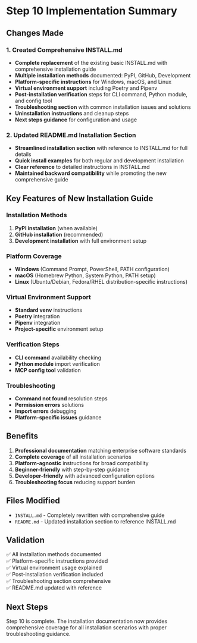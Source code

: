 # Step 10 Implementation Summary

## Changes Made

### 1. Created Comprehensive INSTALL.md
- **Complete replacement** of the existing basic INSTALL.md with comprehensive installation guide
- **Multiple installation methods** documented: PyPI, GitHub, Development
- **Platform-specific instructions** for Windows, macOS, and Linux  
- **Virtual environment support** including Poetry and Pipenv
- **Post-installation verification** steps for CLI command, Python module, and config tool
- **Troubleshooting section** with common installation issues and solutions
- **Uninstallation instructions** and cleanup steps
- **Next steps guidance** for configuration and usage

### 2. Updated README.md Installation Section
- **Streamlined installation section** with reference to INSTALL.md for full details
- **Quick install examples** for both regular and development installation
- **Clear reference** to detailed instructions in INSTALL.md
- **Maintained backward compatibility** while promoting the new comprehensive guide

## Key Features of New Installation Guide

### Installation Methods
1. **PyPI installation** (when available)
2. **GitHub installation** (recommended) 
3. **Development installation** with full environment setup

### Platform Coverage
- **Windows** (Command Prompt, PowerShell, PATH configuration)
- **macOS** (Homebrew Python, System Python, PATH setup)
- **Linux** (Ubuntu/Debian, Fedora/RHEL distribution-specific instructions)

### Virtual Environment Support
- **Standard venv** instructions
- **Poetry** integration  
- **Pipenv** integration
- **Project-specific** environment setup

### Verification Steps
- **CLI command** availability checking
- **Python module** import verification
- **MCP config tool** validation

### Troubleshooting
- **Command not found** resolution steps
- **Permission errors** solutions 
- **Import errors** debugging
- **Platform-specific issues** guidance

## Benefits

1. **Professional documentation** matching enterprise software standards
2. **Complete coverage** of all installation scenarios
3. **Platform-agnostic** instructions for broad compatibility  
4. **Beginner-friendly** with step-by-step guidance
5. **Developer-friendly** with advanced configuration options
6. **Troubleshooting focus** reducing support burden

## Files Modified

- `INSTALL.md` - Completely rewritten with comprehensive guide
- `README.md` - Updated installation section to reference INSTALL.md

## Validation

✅ All installation methods documented  
✅ Platform-specific instructions provided  
✅ Virtual environment usage explained  
✅ Post-installation verification included  
✅ Troubleshooting section comprehensive  
✅ README.md updated with reference  

## Next Steps

Step 10 is complete. The installation documentation now provides comprehensive coverage for all installation scenarios with proper troubleshooting guidance.
